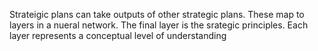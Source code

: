 Strateigic plans can take outputs of other strategic plans. These map to layers in a nueral network. The final layer is the srategic principles. Each layer represents a conceptual level of understanding